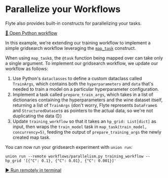 # Parallelize your Workflows

Flyte also provides built-in constructs for parallelizing your tasks.

[📂 Open Python workflow](command:union-workspace.parallelizing)

In this example, we're extending our training workflow to implement a simple
gridsearch workflow leveraging the [`map_task`](https://docs.flyte.org/projects/cookbook/en/latest/auto/core/control_flow/map_task.html#) construct.

When using `map_task`s, the `@task` function being mapped over can take only
a single argument. To implement our gridsearch workflow, we update our workflow
as follows:

1. Use Python's `dataclasses` to define a custom dataclass called `TrainArgs`,
   which contains both the `hyperparameters` and `data` that's needed to train a
   model on a particular hyperparameter configuration.
2. Implement a task called `prepare_train_args`, which takes in a list of
   dictionaries containing the hyperparameters and the wine dataset itself,
   returning a list of `TrainArgs` (don't worry, Flyte represents `DataFrame`s
   and `StructuredDataset`s as pointers to the actual data, so we're not duplicating
   the data 🙃)
3. Update `training_workflow` so that it takes an `hp_grid: List[dict]` as input,
   then wraps the `train_model` task in `map_task(train_model, concurrency=5)`, feeding
   the output of `prepare_training_args` the newly created map task.

You can now run your gridsearch experiment with `union run`:

```
union run --remote workflows/parallelism.py training_workflow --hp_grid '[{"C": 0.1}, {"C": 0.01}, {"C": 0.001}]'
```
[▶️ Run remotely in terminal](command:union-workspace.openTerminalAndExecute?%7B%22command%22%3A%22union%20run%20--remote%20workflows%2Fparallelism.py%20training_workflow%20--hp_grid%20%27%5B%7B%5C%22C%5C%22%3A%200.1%7D%2C%20%7B%5C%22C%5C%22%3A%200.01%7D%2C%20%7B%5C%22C%5C%22%3A%200.001%7D%5D%27%22%7D)

